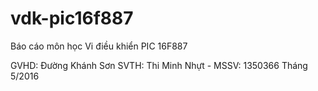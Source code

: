 # vdk-pic16f887
Báo cáo môn học Vi điều khiển PIC 16F887

GVHD: Đường Khánh Sơn
SVTH: Thi Minh Nhựt - MSSV: 1350366
Tháng 5/2016
